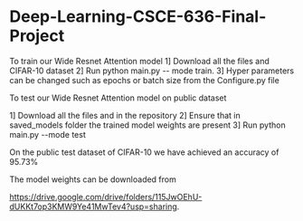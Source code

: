 # Deep-Learning-CSCE-636-Final-Project

To train our Wide Resnet Attention model
1] Download all the files and CIFAR-10 dataset
2] Run python main.py -- mode train.
3] Hyper parameters can be changed such as epochs or batch size from the Configure.py file


To test our Wide Resnet Attention model on public dataset

1] Download all the files and in the repository
2] Ensure that in saved_models folder the trained model weights are present 
3] Run python main.py --mode test

On the public test dataset of CIFAR-10 we have achieved an accuracy of 95.73%

The model weights can be downloaded from 

https://drive.google.com/drive/folders/115JwOEhU-dUKKt7op3KMW9Ye41MwTev4?usp=sharing.


